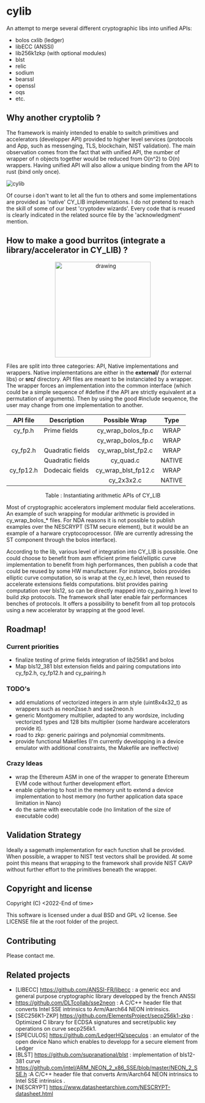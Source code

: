 # cylib
An attempt to merge several different cryptographic libs into unified APIs:
- bolos cxlib (ledger)
- libECC (ANSSI)
- lib256k1zkp (with optional modules)
- blst
- relic
- sodium
- bearssl
- openssl
- oqs
- etc.

## Why another cryptolib ?
The framework is mainly intended to enable to switch primitives and accelerators (developper API) provided to higher level services (protocols and App, such as messenging, TLS, blockchain, NIST validation). The main observation comes from the fact that with unified API, the number of wrapper of n objects together would be reduced from O(n^2) to O(n) wrappers. Having unified API will also allow a unique binding from the API to rust (bind only once). 

![cylib](https://user-images.githubusercontent.com/103030189/178018785-ea4ea373-3eff-418f-a897-f205440740b8.png)

 Of course i don't want to let all the fun to others and some implementations are provided as 'native' CY_LIB implementations. I do not pretend to reach the skill of some of our best 'cryptodev wizards'. Every code that is reused is clearly indicated in the related source file by the 'acknowledgment' mention.

## How to make a good burritos  (integrate a library/accelerator in CY_LIB) ?

<p align="center">
  <img width="250"  src="https://user-images.githubusercontent.com/103030189/183880347-1cd8ef1c-e4f2-439a-93e4-a1f65155b278.jpg" alt="drawing">
</p>


Files are split into three categories: API, Native implementations and wrappers. Native implementations are either in the **external/** (for external libs) or  **src/** directory. API files are meant to be instanciated by a wrapper. The wrapper forces an implementation into the common interface (which could be a simple sequence of #define if the API are strictly equivalent at a permutation of arguments). Then by using the good #include sequence, the user may change from one implementation to another.

<center>

|  API file | Description      |     Possible Wrap           |     Type    |
|:---------:|------------------|:---------------------------:|:-----------:|
|  cy_fp.h  | Prime fields     | cy_wrap_bolos_fp.c          |  WRAP       |  
|           |                  | cy_wrap_bolos_fp.c          |  WRAP       |  
|  cy_fp2.h | Quadratic fields | cy_wrap_blst_fp2.c          |  WRAP       |
|           | Quadratic fields | cy_quad.c                   |  NATIVE     |
| cy_fp12.h | Dodecaic fields  | cy_wrap_blst_fp12.c         |  WRAP       |
|           |                  | cy_2x3x2.c                  |  NATIVE     |
 
Table : Instantiating arithmetic APIs of CY_LIB
</center>

Most of cryptographic accelerators implement modular field accelerations. An example of such wrapping for modular arithmetic is provided in cy_wrap_bolos_* files. For NDA reasons it is not possible to publish examples over the NESCRYPT (STM secure element), but it would be an example of a harware cryptocoprocessor. (We are currently adressing the ST component through the bolos interface).

According to the lib, various level of integration into CY_LIB is possible. One could choose to benefit from asm efficient prime field/elliptic curve implementation to benefit from high performances, then publish a code that could be reused by some HW manufacturer.  For instance, bolos provides elliptic curve computation, so is wrap at the cy_ec.h level, then reused to accelerate extensions fields computations. blst provides pairing computation over bls12, so can be directly mapped into cy_pairing.h level to build zkp protocols. The framework shall later enable fair performances benches of protocols. It offers a possibility to benefit from all top protocols using a new accelerator by wrapping at the good level.  

## Roadmap!

### Current priorities
- finalize testing of prime fields integration of lib256k1 and bolos
- Map bls12_381 blst extension fields and pairing computations into cy_fp2.h, cy_fp12.h and cy_pairing.h
### TODO's 
- add emulations of vectorized integers in arm style (uint8x4x32_t) as wrappers such as neon2sse.h and sse2neon.h 
- generic Montgomery multiplier, adapted to any wordsize, including vectorized types and 128 bits multiplier (some hardware accelerators provide it).
- road to zkp: generic pairings and polynomial commitments.
- provide functional Makefiles (I'm currently developping in a device emulator with additional constraints, the Makefile are ineffective)

### Crazy Ideas
- wrap the Ethereum ASM in one of the wrapper to generate Ethereum EVM code without further development effort.
- enable ciphering to host in the memory unit to extend a device implementation to host memory (no further application data space limitation in Nano)
- do the same with executable code (no limitation of the size of executable code)


## Validation Strategy
Ideally a sagemath implementation for each function shall be provided. When possible, a wrapper to NIST test vectors shall be provided.
At some point this means that wrapping to the framework shall provide NIST CAVP without further effort to the primitives beneath the wrapper.

## Copyright and license
Copyright (C) <2022-End of time>

This software is licensed under a dual BSD and GPL v2 license. See LICENSE file at the root folder of the project.

## Contributing
Please contact me.

## Related projects

- [LIBECC] https://github.com/ANSSI-FR/libecc : a generic ecc and general purpose cryptographic library developped by the french ANSSI
- https://github.com/DLTcollab/sse2neon : A C/C++ header file that converts Intel SSE intrinsics to Arm/Aarch64 NEON intrinsics.
- [SEC256K1-ZKP] https://github.com/ElementsProject/secp256k1-zkp : Optimized C library for ECDSA signatures and secret/public key operations on curve secp256k1.
- [SPECULOS] https://github.com/LedgerHQ/speculos : an emulator of the open device Nano which enables to developp for a secure element from Ledger
- [BLST] https://github.com/supranational/blst : implementation of bls12-381 curve
- https://github.com/intel/ARM_NEON_2_x86_SSE/blob/master/NEON_2_SSE.h :A C/C++ header file that converts Arm/Aarch64 NEON intrinsics to Intel SSE intrinsics .
- [NESCRYPT] https://www.datasheetarchive.com/NESCRYPT-datasheet.html

